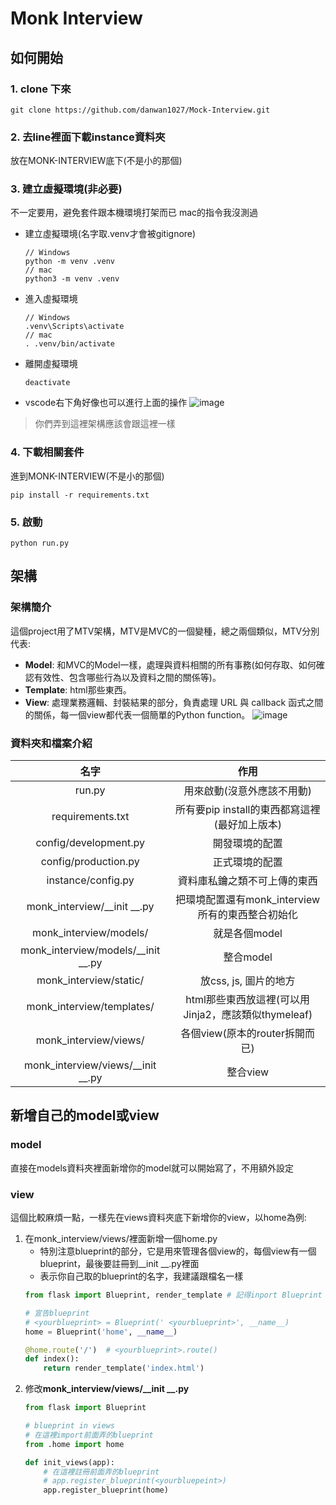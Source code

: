 # Monk Interview

## 如何開始

### 1. clone 下來
```
git clone https://github.com/danwan1027/Mock-Interview.git
```

### 2. 去line裡面下載instance資料夾
放在MONK-INTERVIEW底下(不是小的那個)

### 3. 建立虛擬環境(非必要)
不一定要用，避免套件跟本機環境打架而已
mac的指令我沒測過
* 建立虛擬環境(名字取.venv才會被gitignore)
    ```
    // Windows
    python -m venv .venv
    // mac
    python3 -m venv .venv
    ```
* 進入虛擬環境
    ```
    // Windows
    .venv\Scripts\activate
    // mac
    . .venv/bin/activate
    ```
* 離開虛擬環境
    ```
    deactivate
    ```
* vscode右下角好像也可以進行上面的操作
![image](https://hackmd.io/_uploads/HJclOe1DC.png)
> 你們弄到這裡架構應該會跟這裡一樣

### 4. 下載相關套件
進到MONK-INTERVIEW(不是小的那個)
```
pip install -r requirements.txt
```

### 5. 啟動
```
python run.py
```



## 架構

### 架構簡介
這個project用了MTV架構，MTV是MVC的一個變種，總之兩個類似，MTV分別代表:
* __Model__: 和MVC的Model一樣，處理與資料相關的所有事務(如何存取、如何確認有效性、包含哪些行為以及資料之間的關係等)。
* __Template__: html那些東西。
* __View__: 處理業務邏輯、封裝結果的部分，負責處理 URL 與 callback 函式之間的關係，每一個view都代表一個簡單的Python function。
![image](https://imgur.com/a/Ema8Cfi)

### 資料夾和檔案介紹

| 名字     |    作用 |
| :-----: | :-----: |
| run.py   |   用來啟動(沒意外應該不用動)   |
| requirements.txt   |   所有要pip install的東西都寫這裡(最好加上版本)   |
| config/development.py   |   開發環境的配置   |
| config/production.py   |   正式環境的配置   |
| instance/config.py   |   資料庫私鑰之類不可上傳的東西   |
| monk_interview/__init __.py   |   把環境配置還有monk_interview所有的東西整合初始化   |
| monk_interview/models/   |   就是各個model   |
| monk_interview/models/__init __.py   |  整合model    |
| monk_interview/static/   |   放css, js, 圖片的地方   |
| monk_interview/templates/   |   html那些東西放這裡(可以用Jinja2，應該類似thymeleaf)   |
| monk_interview/views/   |   各個view(原本的router拆開而已)   |
| monk_interview/views/__init __.py   |   整合view   |

## 新增自己的model或view
### model
直接在models資料夾裡面新增你的model就可以開始寫了，不用額外設定
### view
這個比較麻煩一點，一樣先在views資料夾底下新增你的view，以home為例:
1. 在monk_interview/views/裡面新增一個home.py
    * 特別注意blueprint的部分，它是用來管理各個view的，每個view有一個blueprint，最後要註冊到__init __.py裡面
    * <yourblueprint>表示你自己取的blueprint的名字，我建議跟檔名一樣
    ```python
    from flask import Blueprint, render_template # 記得inport Blueprint

    # 宣告blueprint  
    # <yourblueprint> = Blueprint(' <yourblueprint>', __name__)
    home = Blueprint('home', __name__)  

    @home.route('/')  # <yourblueprint>.route()
    def index():
        return render_template('index.html')
    ```
2.  修改**monk_interview/views/__init __.py**
    ```python
    from flask import Blueprint

    # blueprint in views
    # 在這裡import前面弄的blueprint
    from .home import home
    
    def init_views(app):
        # 在這裡註冊前面弄的blueprint
        # app.register_blueprint(<yourbluepeint>)
        app.register_blueprint(home)
        
    ```